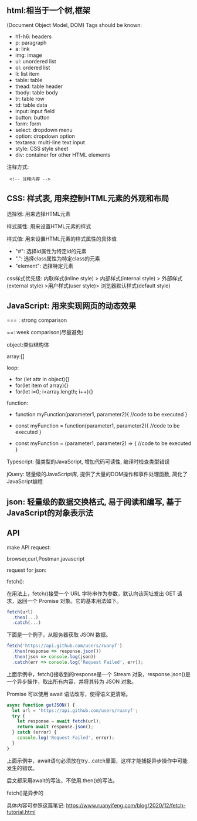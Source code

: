 ## html:相当于一个树,框架
(Document Object Model, DOM)
Tags should be known:
- h1-h6: headers
- p: paragraph
- a: link
- img: image
- ul: unordered list
- ol: ordered list
- li: list item
- table: table
- thead: table header
- tbody: table body
- tr: table row
- td: table data
- input: input field
- button: button
- form: form
- select: dropdown menu
- option: dropdown option
- textarea: multi-line text input
- style: CSS style sheet
- div: container for other HTML elements

注释方式:
```
 <!-- 注释内容 --> 
 ```

 ## CSS: 样式表, 用来控制HTML元素的外观和布局

选择器: 用来选择HTML元素

样式属性: 用来设置HTML元素的样式

样式值: 用来设置HTML元素的样式属性的具体值

- "#": 选择id属性为特定id的元素
- ".": 选择class属性为特定class的元素
- "element": 选择特定元素

css样式优先级: 内联样式(inline style) > 内部样式(internal style) > 外部样式(external style) >用户样式(user style)> 浏览器默认样式(default style)

## JavaScript: 用来实现网页的动态效果

=== : strong comparison

==: week comparison(尽量避免)

object:类似结构体

array:[]

loop:
- for (let attr in object){}
- for(let item of array){}
- for(let i=0; i<array.length; i++){}


function:
- function myFunction(parameter1, parameter2){
  //code to be executed
}

- const myFunction = function(parameter1, parameter2){
  //code to be executed
}

- const myFunction = (parameter1, parameter2) => {
  //code to be executed
}

Typescript: 强类型的JavaScript, 增加代码可读性, 编译时检查类型错误

jQuery: 轻量级的JavaScript库, 提供了大量的DOM操作和事件处理函数, 简化了JavaScript编程

## json: 轻量级的数据交换格式, 易于阅读和编写, 基于JavaScript的对象表示法

## API
make API request:

browser,curl,Postman,javascript

request for json:

fetch():

在用法上，fetch()接受一个 URL 字符串作为参数，默认向该网址发出 GET 请求，返回一个 Promise 对象。它的基本用法如下。

```javascript
fetch(url)
  .then(...)
  .catch(...)

```
下面是一个例子，从服务器获取 JSON 数据。


```javascript
fetch('https://api.github.com/users/ruanyf')
  .then(response => response.json())
  .then(json => console.log(json))
  .catch(err => console.log('Request Failed', err)); 
```
上面示例中，fetch()接收到的response是一个 Stream 对象，response.json()是一个异步操作，取出所有内容，并将其转为 JSON 对象。

Promise 可以使用 await 语法改写，使得语义更清晰。

```javascript
async function getJSON() {
  let url = 'https://api.github.com/users/ruanyf';
  try {
    let response = await fetch(url);
    return await response.json();
  } catch (error) {
    console.log('Request Failed', error);
  }
}
```

上面示例中，await语句必须放在try...catch里面，这样才能捕捉异步操作中可能发生的错误。

后文都采用await的写法，不使用.then()的写法。

fetch()是异步的

具体内容可参照这篇笔记:
<a>https://www.ruanyifeng.com/blog/2020/12/fetch-tutorial.html</a>


